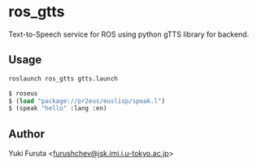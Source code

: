 ros_gtts
========

Text-to-Speech service for ROS using python gTTS library for backend.


## Usage

```bash
roslaunch ros_gtts gtts.launch
```

```lisp
$ roseus
$ (load "package://pr2eus/euslisp/speak.l")
$ (speak "hello" :lang :en)
```

## Author

Yuki Furuta <<furushchev@jsk.imi.i.u-tokyo.ac.jp>>
